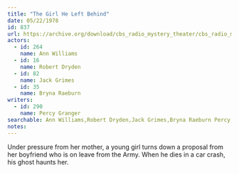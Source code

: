 ```yaml
---
title: "The Girl He Left Behind"
date: 05/22/1978
id: 837
url: https://archive.org/download/cbs_radio_mystery_theater/cbs_radio_mystery_theater-0801-0850.zip/cbs_radio_mystery_theater-0801-0850%2Fcbsrmt_0837_the_girl_he_left_behind.mp3
actors:  
  - id: 264
    name: Ann Williams  
  - id: 16
    name: Robert Dryden  
  - id: 82
    name: Jack Grimes  
  - id: 35
    name: Bryna Raeburn
writers:  
  - id: 290
    name: Percy Granger
searchable: Ann Williams,Robert Dryden,Jack Grimes,Bryna Raeburn Percy Granger
notes:  
---
```

Under pressure from her mother, a young girl turns down a proposal from her boyfriend who is on leave from the Army. When he dies in a car crash, his ghost haunts her.